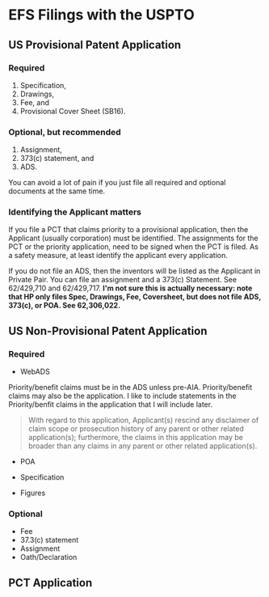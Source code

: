 EFS Filings with the USPTO
===========

## US Provisional Patent Application

### Required

1. Specification,
2. Drawings,
3. Fee, and
4. Provisional Cover Sheet (SB16).

### Optional, but recommended

1. Assignment,
2. 373(c) statement, and
3. ADS.

You can avoid a lot of pain if you just file all required and optional documents at the same time.

### Identifying the Applicant matters

If you file a PCT that claims priority to a provisional application, then the Applicant (usually corporation) must be identified. The assignments for the PCT or the priority application, need to be signed when the PCT is filed. As a safety measure, at least identify the applicant every application.

If you do not file an ADS, then the inventors will be listed as the Applicant in Private Pair. You can file an assignment and a 373(c) Statement. See 62/429,710 and 62/429,717. **I'm not sure this is actually necessary: note that HP only files Spec, Drawings, Fee, Coversheet, but does not file ADS, 373(c), or POA. See 62,306,022.**


## US Non-Provisional Patent Application

### Required

- WebADS

Priority/benefit claims must be in the ADS unless pre-AIA. Priority/benefit claims may also be the application. I like to include statements in the Priority/benfit claims in the application that I will include later.

> With regard to this  application, Applicant(s) rescind any disclaimer of claim scope or prosecution history of any parent or other related application(s); furthermore, the claims in this application may be broader than any claims in any parent or other related application(s).

- POA

- Specification

- Figures

### Optional

- Fee
- 37.3(c) statement
- Assignment
- Oath/Declaration

## PCT Application
